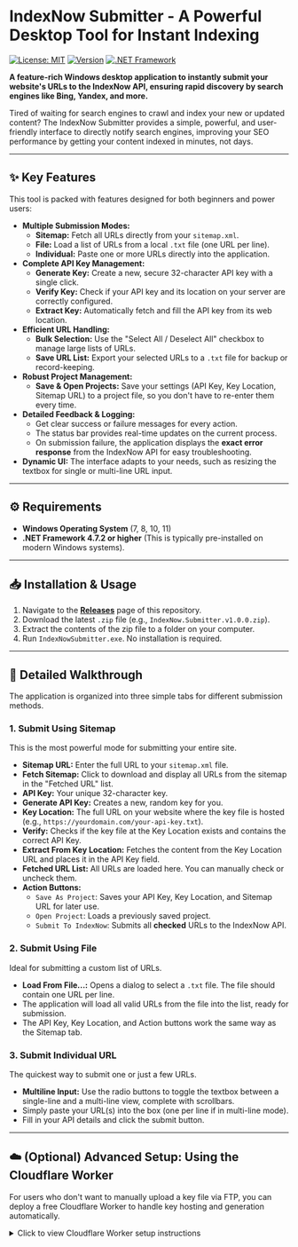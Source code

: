 # IndexNow Submitter - A Powerful Desktop Tool for Instant Indexing

[![License: MIT](https://img.shields.io/badge/License-MIT-yellow.svg)](https://opensource.org/licenses/MIT)
[![Version](https://img.shields.io/badge/version-1.0.0-blue.svg)](https://github.com/[Your-GitHub-Username]/IndexNow-Submitter)
[![.NET Framework](https://img.shields.io/badge/.NET_Framework-4.7.2-blueviolet.svg)](https://dotnet.microsoft.com/en-us/download/dotnet-framework)

**A feature-rich Windows desktop application to instantly submit your website's URLs to the IndexNow API, ensuring rapid discovery by search engines like Bing, Yandex, and more.**

Tired of waiting for search engines to crawl and index your new or updated content? The IndexNow Submitter provides a simple, powerful, and user-friendly interface to directly notify search engines, improving your SEO performance by getting your content indexed in minutes, not days.



---

## ✨ Key Features

This tool is packed with features designed for both beginners and power users:

* **Multiple Submission Modes:**
    * **Sitemap:** Fetch all URLs directly from your `sitemap.xml`.
    * **File:** Load a list of URLs from a local `.txt` file (one URL per line).
    * **Individual:** Paste one or more URLs directly into the application.
* **Complete API Key Management:**
    * **Generate Key:** Create a new, secure 32-character API key with a single click.
    * **Verify Key:** Check if your API key and its location on your server are correctly configured.
    * **Extract Key:** Automatically fetch and fill the API key from its web location.
* **Efficient URL Handling:**
    * **Bulk Selection:** Use the "Select All / Deselect All" checkbox to manage large lists of URLs.
    * **Save URL List:** Export your selected URLs to a `.txt` file for backup or record-keeping.
* **Robust Project Management:**
    * **Save & Open Projects:** Save your settings (API Key, Key Location, Sitemap URL) to a project file, so you don't have to re-enter them every time.
* **Detailed Feedback & Logging:**
    * Get clear success or failure messages for every action.
    * The status bar provides real-time updates on the current process.
    * On submission failure, the application displays the **exact error response** from the IndexNow API for easy troubleshooting.
* **Dynamic UI:** The interface adapts to your needs, such as resizing the textbox for single or multi-line URL input.

---

## ⚙️ Requirements

* **Windows Operating System** (7, 8, 10, 11)
* **.NET Framework 4.7.2 or higher** (This is typically pre-installed on modern Windows systems).

---

## 📥 Installation & Usage

1.  Navigate to the **[Releases](https://github.com/[Your-GitHub-Username]/IndexNow-Submitter/releases)** page of this repository.
2.  Download the latest `.zip` file (e.g., `IndexNow.Submitter.v1.0.0.zip`).
3.  Extract the contents of the zip file to a folder on your computer.
4.  Run `IndexNowSubmitter.exe`. No installation is required.

---

## 📖 Detailed Walkthrough

The application is organized into three simple tabs for different submission methods.

### 1. Submit Using Sitemap
This is the most powerful mode for submitting your entire site.

* **Sitemap URL:** Enter the full URL to your `sitemap.xml` file.
* **Fetch Sitemap:** Click to download and display all URLs from the sitemap in the "Fetched URL" list.
* **API Key:** Your unique 32-character key.
* **Generate API Key:** Creates a new, random key for you.
* **Key Location:** The full URL on your website where the key file is hosted (e.g., `https://yourdomain.com/your-api-key.txt`).
* **Verify:** Checks if the key file at the Key Location exists and contains the correct API Key.
* **Extract From Key Location:** Fetches the content from the Key Location URL and places it in the API Key field.
* **Fetched URL List:** All URLs are loaded here. You can manually check or uncheck them.
* **Action Buttons:**
    * `Save As Project`: Saves your API Key, Key Location, and Sitemap URL for later use.
    * `Open Project`: Loads a previously saved project.
    * `Submit To IndexNow`: Submits all **checked** URLs to the IndexNow API.

### 2. Submit Using File
Ideal for submitting a custom list of URLs.
* **Load From File...:** Opens a dialog to select a `.txt` file. The file should contain one URL per line.
* The application will load all valid URLs from the file into the list, ready for submission.
* The API Key, Key Location, and Action buttons work the same way as the Sitemap tab.

### 3. Submit Individual URL
The quickest way to submit one or just a few URLs.
* **Multiline Input:** Use the radio buttons to toggle the textbox between a single-line and a multi-line view, complete with scrollbars.
* Simply paste your URL(s) into the box (one per line if in multi-line mode).
* Fill in your API details and click the submit button.

---

## ☁️ (Optional) Advanced Setup: Using the Cloudflare Worker

For users who don't want to manually upload a key file via FTP, you can deploy a free Cloudflare Worker to handle key hosting and generation automatically.

<details>
  <summary>Click to view Cloudflare Worker setup instructions</summary>
  
  ### What it Does
  This script, when deployed, creates two endpoints on your domain:
  1. `https://your.domain/indexnow/generate`: Generates a new API key.
  2. `https://your.domain/indexnow/YOUR_KEY`: Acts as the key file itself.

  ### How to Deploy
Read article on NarendraDwivedi.Org 
---

## 📜 License

This project is licensed under the MIT License. See the [LICENSE](LICENSE.md) file for details.

---

## 🙏 Acknowledgments

* This tool was built to simplify the process of using the powerful **IndexNow** protocol.
* Built with Visual Basic .NET and the Newtonsoft.Json library.

---

Created with ❤️ by **Narendra Dwivedi**. Find me on [LinkedIn](https://linkedin.com/in/narendradwivedi) or at my [Website](https://www.narendradwivedi.org).
